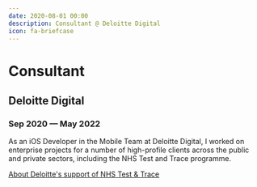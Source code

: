 ```yaml
---
date: 2020-08-01 00:00
description: Consultant @ Deloitte Digital
icon: fa-briefcase
---
```

# Consultant
## Deloitte Digital
### Sep 2020 — May 2022

As an iOS Developer in the Mobile Team at Deloitte Digital, I worked on enterprise projects for a number of high-profile clients across the public and private sectors, including the NHS Test and Trace programme. 

[About Deloitte's support of NHS Test & Trace](https://www.linkedin.com/pulse/deloittes-support-nhs-test-trace-programme-richard-houston/)

